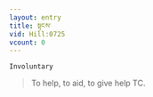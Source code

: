 ```yaml
---
layout: entry
title: སྟངས་
vid: Hill:0725
vcount: 0
---
```

`Involuntary` 
> To help, to aid, to give help TC\.

